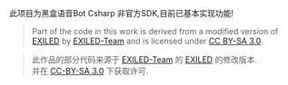此项目为黑盒语音Bot Csharp 非官方SDK,目前已基本实现功能!  
>Part of the code in this work is derived from a modified version of [EXILED](https://github.com/Exiled-Team/EXILED) by [EXILED-Team](https://github.com/Exiled-Team) and is licensed under [CC BY-SA 3.0](https://creativecommons.org/licenses/by-sa/3.0).

>此作品的部分代码来源于 [EXILED-Team](https://github.com/Exiled-Team) 的 [EXILED](https://github.com/Exiled-Team/EXILED) 的修改版本.  
>并在 [CC-BY-SA 3.0](https://creativecommons.org/licenses/by-sa/3.0) 下获取许可.
